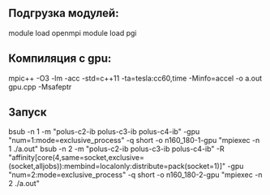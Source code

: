 ## Подгрузка модулей:
module load openmpi
module load pgi

## Компиляция с gpu:

mpic++ -O3 -lm -acc -std=c++11 -ta=tesla:cc60,time -Minfo=accel -o a.out gpu.cpp -Msafeptr

## Запуск

bsub -n 1 -m "polus-c2-ib polus-c3-ib polus-c4-ib" -gpu "num=1:mode=exclusive_process" -q short -o n160_180-1-gpu "mpiexec -n 1 ./a.out"
bsub -n 2 -m "polus-c2-ib polus-c3-ib polus-c4-ib" -R "affinity[core(4,same=socket,exclusive=(socket,alljobs)):membind=localonly:distribute=pack(socket=1)]" -gpu "num=2:mode=exclusive_process" -q short -o n160_180-2-gpu "mpiexec -n 2 ./a.out"



